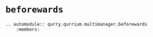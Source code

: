 # `beforewards`

```{eval-rst}
.. automodule:: qurry.qurrium.multimanager.beforewards
    :members:
```
